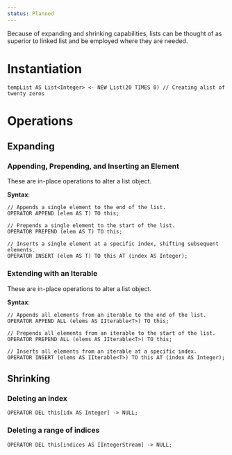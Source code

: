 ```yaml
---
status: Planned
---
```

Because of expanding and shrinking capabilities, lists can be thought of as superior to linked list and be employed where they are needed.
# Instantiation

```
tempList AS List<Integer> <- NEW List(20 TIMES 0) // Creating alist of twenty zeros
```

# Operations

## Expanding

### Appending, Prepending, and Inserting an Element

These are in-place operations to alter a list object.

**Syntax**:

```
// Appends a single element to the end of the list.
OPERATOR APPEND (elem AS T) TO this;

// Prepends a single element to the start of the list.
OPERATOR PREPEND (elem AS T) TO this;

// Inserts a single element at a specific index, shifting subsequent elements.
OPERATOR INSERT (elem AS T) TO this AT (index AS Integer);
```

### Extending with an Iterable

These are in-place operations to alter a list object.

**Syntax**:

```
// Appends all elements from an iterable to the end of the list.
OPERATOR APPEND ALL (elems AS IIterable<T>) TO this;

// Prepends all elements from an iterable to the start of the list.
OPERATOR PREPEND ALL (elems AS IIterable<T>) TO this;

// Inserts all elements from an iterable at a specific index.
OPERATOR INSERT (elems AS IIterable<T>) TO this AT (index AS Integer);
```

## Shrinking

### Deleting an index

```
OPERATOR DEL this[idx AS Integer] -> NULL;
```

### Deleting a range of indices

```
OPERATOR DEL this[indices AS IIntegerStream] -> NULL;
```
